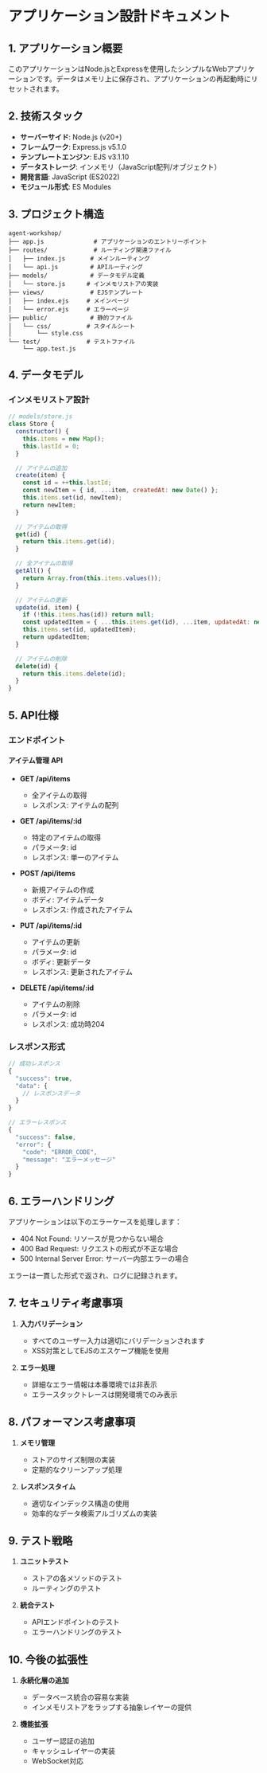 # アプリケーション設計ドキュメント

## 1. アプリケーション概要

このアプリケーションはNode.jsとExpressを使用したシンプルなWebアプリケーションです。データはメモリ上に保存され、アプリケーションの再起動時にリセットされます。

## 2. 技術スタック

- **サーバーサイド**: Node.js (v20+)
- **フレームワーク**: Express.js v5.1.0
- **テンプレートエンジン**: EJS v3.1.10
- **データストレージ**: インメモリ（JavaScript配列/オブジェクト）
- **開発言語**: JavaScript (ES2022)
- **モジュール形式**: ES Modules

## 3. プロジェクト構造

```
agent-workshop/
├── app.js              # アプリケーションのエントリーポイント
├── routes/             # ルーティング関連ファイル
│   ├── index.js       # メインルーティング
│   └── api.js         # APIルーティング
├── models/            # データモデル定義
│   └── store.js      # インメモリストアの実装
├── views/             # EJSテンプレート
│   ├── index.ejs     # メインページ
│   └── error.ejs     # エラーページ
├── public/            # 静的ファイル
│   └── css/          # スタイルシート
│       └── style.css
└── test/             # テストファイル
    └── app.test.js
```

## 4. データモデル

### インメモリストア設計

```javascript
// models/store.js
class Store {
  constructor() {
    this.items = new Map();
    this.lastId = 0;
  }

  // アイテムの追加
  create(item) {
    const id = ++this.lastId;
    const newItem = { id, ...item, createdAt: new Date() };
    this.items.set(id, newItem);
    return newItem;
  }

  // アイテムの取得
  get(id) {
    return this.items.get(id);
  }

  // 全アイテムの取得
  getAll() {
    return Array.from(this.items.values());
  }

  // アイテムの更新
  update(id, item) {
    if (!this.items.has(id)) return null;
    const updatedItem = { ...this.items.get(id), ...item, updatedAt: new Date() };
    this.items.set(id, updatedItem);
    return updatedItem;
  }

  // アイテムの削除
  delete(id) {
    return this.items.delete(id);
  }
}
```

## 5. API仕様

### エンドポイント

#### アイテム管理 API

- **GET /api/items**
  - 全アイテムの取得
  - レスポンス: アイテムの配列

- **GET /api/items/:id**
  - 特定のアイテムの取得
  - パラメータ: id
  - レスポンス: 単一のアイテム

- **POST /api/items**
  - 新規アイテムの作成
  - ボディ: アイテムデータ
  - レスポンス: 作成されたアイテム

- **PUT /api/items/:id**
  - アイテムの更新
  - パラメータ: id
  - ボディ: 更新データ
  - レスポンス: 更新されたアイテム

- **DELETE /api/items/:id**
  - アイテムの削除
  - パラメータ: id
  - レスポンス: 成功時204

### レスポンス形式

```javascript
// 成功レスポンス
{
  "success": true,
  "data": {
    // レスポンスデータ
  }
}

// エラーレスポンス
{
  "success": false,
  "error": {
    "code": "ERROR_CODE",
    "message": "エラーメッセージ"
  }
}
```

## 6. エラーハンドリング

アプリケーションは以下のエラーケースを処理します：

- 404 Not Found: リソースが見つからない場合
- 400 Bad Request: リクエストの形式が不正な場合
- 500 Internal Server Error: サーバー内部エラーの場合

エラーは一貫した形式で返され、ログに記録されます。

## 7. セキュリティ考慮事項

1. **入力バリデーション**
   - すべてのユーザー入力は適切にバリデーションされます
   - XSS対策としてEJSのエスケープ機能を使用

2. **エラー処理**
   - 詳細なエラー情報は本番環境では非表示
   - エラースタックトレースは開発環境でのみ表示

## 8. パフォーマンス考慮事項

1. **メモリ管理**
   - ストアのサイズ制限の実装
   - 定期的なクリーンアップ処理

2. **レスポンスタイム**
   - 適切なインデックス構造の使用
   - 効率的なデータ検索アルゴリズムの実装

## 9. テスト戦略

1. **ユニットテスト**
   - ストアの各メソッドのテスト
   - ルーティングのテスト

2. **統合テスト**
   - APIエンドポイントのテスト
   - エラーハンドリングのテスト

## 10. 今後の拡張性

1. **永続化層の追加**
   - データベース統合の容易な実装
   - インメモリストアをラップする抽象レイヤーの提供

2. **機能拡張**
   - ユーザー認証の追加
   - キャッシュレイヤーの実装
   - WebSocket対応